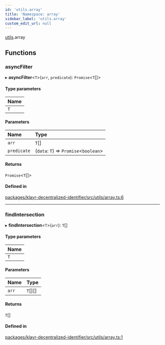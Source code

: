 ```yaml
---
id: 'utils.array'
title: 'Namespace: array'
sidebar_label: 'utils.array'
custom_edit_url: null
---
```


[utils](utils.md).array

## Functions

### asyncFilter

▸ **asyncFilter**<`T`\>(`arr`, `predicate`): `Promise`<`T`[]\>

#### Type parameters

| Name |
| :--- |
| `T`  |

#### Parameters

| Name        | Type                                   |
| :---------- | :------------------------------------- |
| `arr`       | `T`[]                                  |
| `predicate` | (`data`: `T`) => `Promise`<`boolean`\> |

#### Returns

`Promise`<`T`[]\>

#### Defined in

[packages/klayr-decentralized-identifier/src/utils/array.ts:6](https://github.com/aldhosutra/klayr-did/blob/8db4b95/packages/klayr-decentralized-identifier/src/utils/array.ts#L6)

---

### findIntersection

▸ **findIntersection**<`T`\>(`arr`): `T`[]

#### Type parameters

| Name |
| :--- |
| `T`  |

#### Parameters

| Name  | Type    |
| :---- | :------ |
| `arr` | `T`[][] |

#### Returns

`T`[]

#### Defined in

[packages/klayr-decentralized-identifier/src/utils/array.ts:1](https://github.com/aldhosutra/klayr-did/blob/8db4b95/packages/klayr-decentralized-identifier/src/utils/array.ts#L1)
